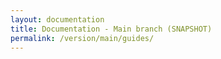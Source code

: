 ```yaml
---
layout: documentation
title: Documentation - Main branch (SNAPSHOT)
permalink: /version/main/guides/
---
```

